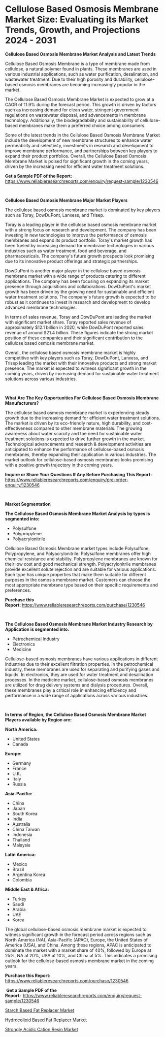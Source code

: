 <p><h1>Cellulose Based Osmosis Membrane Market Size: Evaluating its Market Trends, Growth, and Projections 2024 - 2031</h1></p><p><strong>Cellulose Based Osmosis Membrane Market Analysis and Latest Trends</strong></p>
<p><p>Cellulose Based Osmosis Membrane is a type of membrane made from cellulose, a natural polymer found in plants. These membranes are used in various industrial applications, such as water purification, desalination, and wastewater treatment. Due to their high porosity and durability, cellulose-based osmosis membranes are becoming increasingly popular in the market.</p><p>The Cellulose Based Osmosis Membrane Market is expected to grow at a CAGR of 11.9% during the forecast period. This growth is driven by factors such as increasing demand for clean water, stringent government regulations on wastewater disposal, and advancements in membrane technology. Additionally, the biodegradability and sustainability of cellulose-based membranes make them a preferred choice among consumers.</p><p>Some of the latest trends in the Cellulose Based Osmosis Membrane Market include the development of new membrane structures to enhance water permeability and selectivity, investments in research and development to improve membrane performance, and partnerships between key players to expand their product portfolios. Overall, the Cellulose Based Osmosis Membrane Market is poised for significant growth in the coming years, driven by the increasing need for efficient water treatment solutions.</p></p>
<p><strong>Get a Sample PDF of the Report:&nbsp;</strong> <a href="https://www.reliableresearchreports.com/enquiry/request-sample/1230546">https://www.reliableresearchreports.com/enquiry/request-sample/1230546</a></p>
<p>&nbsp;</p>
<p><strong>Cellulose Based Osmosis Membrane Major Market Players</strong></p>
<p><p>The cellulose based osmosis membrane market is dominated by key players such as Toray, DowDuPont, Lanxess, and Trisep.</p><p>Toray is a leading player in the cellulose based osmosis membrane market with a strong focus on research and development. The company has been investing in new technologies to improve the performance of osmosis membranes and expand its product portfolio. Toray's market growth has been fueled by increasing demand for membrane technologies in various industries such as water treatment, food and beverage, and pharmaceuticals. The company's future growth prospects look promising due to its innovative product offerings and strategic partnerships.</p><p>DowDuPont is another major player in the cellulose based osmosis membrane market with a wide range of products catering to different applications. The company has been focusing on expanding its market presence through acquisitions and collaborations. DowDuPont's market growth has been driven by the growing need for sustainable and efficient water treatment solutions. The company's future growth is expected to be robust as it continues to invest in research and development to develop advanced membrane technologies.</p><p>In terms of sales revenue, Toray and DowDuPont are leading the market with significant market share. Toray reported sales revenue of approximately $12.1 billion in 2020, while DowDuPont reported sales revenue of around $21.4 billion. These figures indicate the strong market position of these companies and their significant contribution to the cellulose based osmosis membrane market.</p><p>Overall, the cellulose based osmosis membrane market is highly competitive with key players such as Toray, DowDuPont, Lanxess, and Trisep leading the market with their innovative products and strong market presence. The market is expected to witness significant growth in the coming years, driven by increasing demand for sustainable water treatment solutions across various industries.</p></p>
<p>&nbsp;</p>
<p><strong>What Are The Key Opportunities For Cellulose Based Osmosis Membrane Manufacturers?</strong></p>
<p><p>The cellulose based osmosis membrane market is experiencing steady growth due to the increasing demand for efficient water treatment solutions. The market is driven by its eco-friendly nature, high durability, and cost-effectiveness compared to other membrane materials. The growing awareness about water scarcity and the need for sustainable water treatment solutions is expected to drive further growth in the market. Technological advancements and research & development activities are anticipated to enhance the performance of cellulose-based osmosis membranes, thereby expanding their application in various industries. The market outlook for cellulose-based osmosis membranes looks promising with a positive growth trajectory in the coming years.</p></p>
<p><strong>Inquire or Share Your Questions If Any Before Purchasing This Report:</strong> <a href="https://www.reliableresearchreports.com/enquiry/pre-order-enquiry/1230546">https://www.reliableresearchreports.com/enquiry/pre-order-enquiry/1230546</a></p>
<p>&nbsp;</p>
<p><strong>Market Segmentation</strong></p>
<p><strong>The Cellulose Based Osmosis Membrane Market Analysis by types is segmented into:</strong></p>
<p><ul><li>Polysulfone</li><li>Polypropylene</li><li>Polyacrylonitrile</li></ul></p>
<p><p>Cellulose Based Osmosis Membrane market types include Polysulfone, Polypropylene, and Polyacrylonitrile. Polysulfone membranes offer high chemical resistance and stability. Polypropylene membranes are known for their low cost and good mechanical strength. Polyacrylonitrile membranes provide excellent solute rejection and are suitable for various applications. Each type has unique properties that make them suitable for different purposes in the osmosis membrane market. Customers can choose the most appropriate membrane type based on their specific requirements and preferences.</p></p>
<p><strong>Purchase this Report:&nbsp;</strong><a href="https://www.reliableresearchreports.com/purchase/1230546">https://www.reliableresearchreports.com/purchase/1230546</a></p>
<p>&nbsp;</p>
<p><strong>The Cellulose Based Osmosis Membrane Market Industry Research by Application is segmented into:</strong></p>
<p><ul><li>Petrochemical Industry</li><li>Electronics</li><li>Medicine</li></ul></p>
<p><p>Cellulose-based osmosis membranes have various applications in different industries due to their excellent filtration properties. In the petrochemical industry, these membranes are used for separating and purifying gases and liquids. In electronics, they are used for water treatment and desalination processes. In the medicine market, cellulose-based osmosis membranes are utilized for drug delivery systems and dialysis procedures. Overall, these membranes play a critical role in enhancing efficiency and performance in a wide range of applications across various industries.</p></p>
<p>&nbsp;</p>
<p><strong>In terms of Region, the Cellulose Based Osmosis Membrane Market Players available by Region are:</strong></p>
<p>
    <p> <strong> North America: </strong>
        <ul>
            <li>United States</li>
            <li>Canada</li>
        </ul>
        </p> 
    <p> <strong> Europe: </strong>
        <ul>
            <li>Germany</li>
            <li>France</li>
            <li>U.K.</li>
            <li>Italy</li>
            <li>Russia</li>
        </ul>
        </p> 
    <p> <strong> Asia-Pacific: </strong>
        <ul>
            <li>China</li>
            <li>Japan</li>
            <li>South Korea</li>
            <li>India</li>
            <li>Australia</li>
            <li>China Taiwan</li>
            <li>Indonesia</li>
            <li>Thailand</li>
            <li>Malaysia</li>
        </ul>
        </p> 
    <p> <strong> Latin America: </strong>
        <ul>
            <li>Mexico</li>
            <li>Brazil</li>
            <li>Argentina Korea</li>
            <li>Colombia</li>
        </ul>
        </p> 
    <p> <strong> Middle East & Africa: </strong>
        <ul>
            <li>Turkey</li>
            <li>Saudi</li>
            <li>Arabia</li>
            <li>UAE</li>
            <li>Korea</li>
        </ul>
    </p>
    </p>
<p><p>The global cellulose-based osmosis membrane market is expected to witness significant growth in the forecast period across regions such as North America (NA), Asia-Pacific (APAC), Europe, the United States of America (USA), and China. Among these regions, APAC is anticipated to dominate the market with a market share of 40%, followed by Europe at 25%, NA at 20%, USA at 10%, and China at 5%. This indicates a promising outlook for the cellulose-based osmosis membrane market in the coming years.</p></p>
<p><strong>Purchase this Report: </strong><a href="https://www.reliableresearchreports.com/purchase/1230546">https://www.reliableresearchreports.com/purchase/1230546</a></p>
<p>&nbsp;<strong>Get a Sample PDF of the Report:&nbsp;&nbsp;</strong><a href="https://www.reliableresearchreports.com/enquiry/request-sample/1230546">https://www.reliableresearchreports.com/enquiry/request-sample/1230546</a></p>
<p><strong></strong></p>
<p><p><a href="https://github.com/brentleyjimmiealvaradoz4l1rea/Market-Research-Report-List-1/blob/main/starch-based-fat-replacer-market.md">Starch Based Fat Replacer Market</a></p><p><a href="https://github.com/Angelnienowdseej3e45z3p8c/Market-Research-Report-List-1/blob/main/hydrocolloid-based-fat-replacer-market.md">Hydrocolloid Based Fat Replacer Market</a></p><p><a href="https://github.com/eeaveuhhh/Market-Research-Report-List-1/blob/main/strongly-acidic-cation-resin-market.md">Strongly Acidic Cation Resin Market</a></p></p>